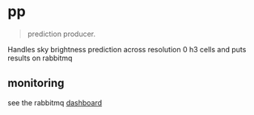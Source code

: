 # pp

> prediction producer.

Handles sky brightness prediction across resolution 0 h3 cells and puts results on rabbitmq

## monitoring

see the rabbitmq [dashboard](http://localhost:15672/#/)
